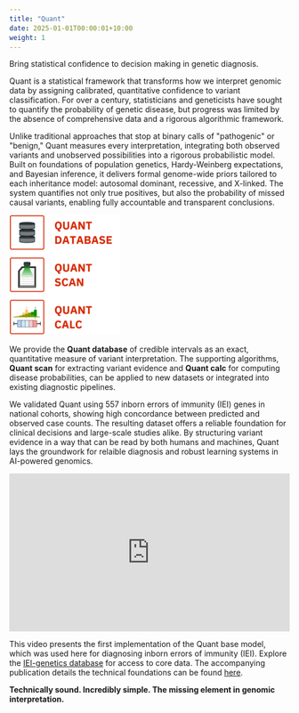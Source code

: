 ```yaml
---
title: "Quant"
date: 2025-01-01T00:00:01+10:00
weight: 1
---
```


Bring statistical confidence to decision making in genetic diagnosis.

<!-- Quant delivers evidence-based probabilities for clear and confident genetic diagnoses -->

<!-- ![GuRu interpretation](/images/freepik_vectorjuice/data-analyst-oversees-governs-income-expenses-with-magnifier-financial-management-system-finance-software-it-management-tool-concept_335657-1891.jpg) -->

Quant is a statistical framework that transforms how we interpret genomic data by assigning calibrated, quantitative confidence to variant classification.
For over a century, statisticians and geneticists have sought to quantify the probability of genetic disease, but progress was limited by the absence of comprehensive data and a rigorous algorithmic framework.

Unlike traditional approaches that stop at binary calls of "pathogenic" or "benign," Quant measures every interpretation, integrating both observed variants and unobserved possibilities into a rigorous probabilistic model.
Built on foundations of population genetics, Hardy-Weinberg expectations, and Bayesian inference, it delivers formal genome-wide priors tailored to each inheritance model: autosomal dominant, recessive, and X-linked.
The system quantifies not only true positives, but also the probability of missed causal variants, enabling fully accountable and transparent conclusions.

<!-- We provide the **Quant Database** of credible intervals as an exact, quantitative measure of variant interpretation. -->
<!-- The supporting algorithms, **Quant Scan** for extracting variant evidence and **Quant Calc** for computing disease probabilities, can be applied to new datasets or integrated into existing diagnostic pipelines. -->

<div class="row align-items-center mb-4">
  <div class="col-md-auto mb-3 mb-md-0">
    <img src="/images/services/quant_logo_three_step_v2.png"
         alt="Logo for quant, database, scan, calculate."
         style="width: 200px; height: auto;" />
  </div>
  <div class="col">
    <p>
      We provide the <strong>Quant database</strong> of credible intervals as an exact, quantitative measure of variant interpretation.
      The supporting algorithms, <strong>Quant scan</strong> for extracting variant evidence and <strong>Quant calc</strong> for computing disease probabilities, can be applied to new datasets or integrated into existing diagnostic pipelines.
    </p>
  </div>
</div>

We validated Quant using 557 inborn errors of immunity (IEI) genes in national cohorts, showing high concordance between predicted and observed case counts.
The resulting dataset offers a reliable foundation for clinical decisions and large-scale studies alike.
By structuring variant evidence in a way that can be read by both humans and machines, Quant lays the groundwork for relaible diagnosis and robust learning systems in AI-powered genomics.

<div style="padding:56.25% 0 0 0;position:relative;"><iframe src="https://player.vimeo.com/video/1082804320?badge=0&amp;autopause=0&amp;player_id=0&amp;app_id=58479" frameborder="0" allow="autoplay; fullscreen; picture-in-picture; clipboard-write; encrypted-media" style="position:absolute;top:0;left:0;width:100%;height:100%;" title="Quant - measuring confidence in genetic diagnoses"></iframe></div><script src="https://player.vimeo.com/api/player.js"></script>

This video presents the first implementation of the Quant base model, which was used here for diagnosing inborn errors of immunity (IEI). 
Explore the [IEI-genetics database](../iei_genetics) for access to core data.
The accompanying publication details the technical foundations can be found [here](https://www.medrxiv.org/content/10.1101/2025.03.25.25324607v4.full.pdf+html).

**Technically sound. Incredibly simple. The missing element in genomic interpretation.**

<!-- <img src="/images/services/quant_logo_three_step_v2.png" alt="Logo for quant, database, scan, calculate." width="200" /> -->




